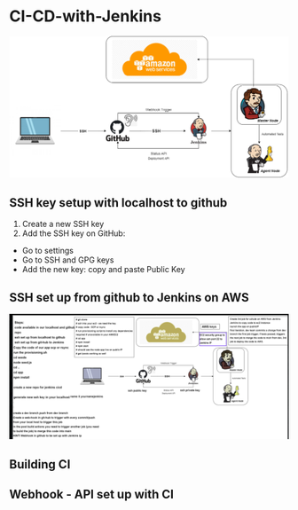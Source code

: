 # CI-CD-with-Jenkins
![CI/CD](diagrams/CICD.png)

## SSH key setup with localhost to github

1) Create a new SSH key
2) Add the SSH key on GitHub:
- Go to settings
- Go to SSH and GPG keys
- Add the new key: copy and paste Public Key

## SSH set up from github to Jenkins on AWS
![CI/CD](diagrams/cicd_jenkins.png)




## Building CI


## Webhook - API set up with CI




